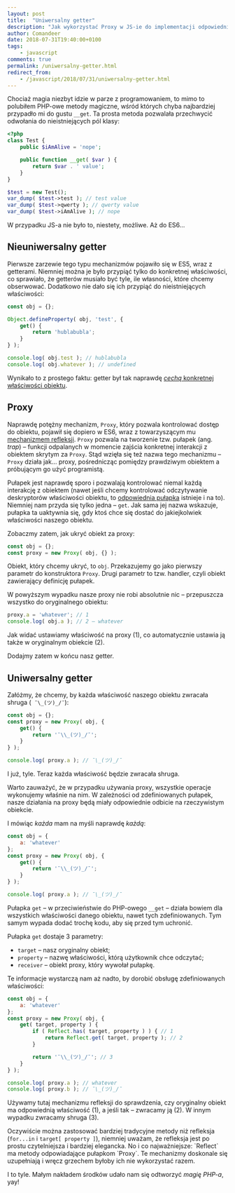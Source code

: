```yaml
---
layout: post
title:  "Uniwersalny getter"
description: "Jak wykorzystać Proxy w JS-ie do implementacji odpowiednika __get() z PHP?"
author: Comandeer
date: 2018-07-31T19:40:00+0100
tags:
    - javascript
comments: true
permalink: /uniwersalny-getter.html
redirect_from:
    - /javascript/2018/07/31/uniwersalny-getter.html
---
```


Chociaż magia niezbyt idzie w parze z programowaniem, to mimo to polubiłem PHP-owe metody magiczne, wśród których chyba najbardziej przypadło mi do gustu `__get`. Ta prosta metoda pozwalała przechwycić odwołania do nieistniejących pól klasy:

```php
<?php
class Test {
	public $iAmAlive = 'nope';

	public function __get( $var ) {
		return $var . ' value';
	}
}

$test = new Test();
var_dump( $test->test ); // test value
var_dump( $test->qwerty ); // qwerty value
var_dump( $test->iAmAlive ); // nope

```

W przypadku JS-a nie było to, niestety, możliwe. Aż do ES6…<!--more-->

## Nieuniwersalny getter

Pierwsze zarzewie tego typu mechanizmów pojawiło się w ES5, wraz z getterami. Niemniej można je było przypiąć tylko do konkretnej właściwości, co sprawiało, że getterów musiało być tyle, ile własności, które chcemy obserwować. Dodatkowo nie dało się ich przypiąć do nieistniejących właściwości:

```javascript
const obj = {};

Object.defineProperty( obj, 'test', {
	get() {
		return 'hublabubla';
	}
} );

console.log( obj.test ); // hublabubla
console.log( obj.whatever ); // undefined
```

Wynikało to z prostego faktu: getter był tak naprawdę [_cechą_ konkretnej właściwości obiektu](https://developer.mozilla.org/en-US/docs/Web/JavaScript/Reference/Global_Objects/Object/defineProperty#Description).

## Proxy

Naprawdę potężny mechanizm, `Proxy`, który pozwala kontrolować dostęp do obiektu, pojawił się dopiero w ES6, wraz z towarzyszącym mu [mechanizmem refleksji](https://developer.mozilla.org/en-US/docs/Web/JavaScript/Reference/Global_Objects/Reflect). `Proxy` pozwala na tworzenie tzw. pułapek (ang. <i lang="en">trap</i>) – funkcji odpalanych w momencie zajścia konkretnej interakcji z obiektem skrytym za `Proxy`. Stąd wzięła się też nazwa tego mechanizmu – `Proxy` działa jak… proxy, pośrednicząc pomiędzy prawdziwym obiektem a próbującym go użyć programistą.

Pułapek jest naprawdę sporo i pozwalają kontrolować niemal każdą interakcję z obiektem (nawet jeśli chcemy kontrolować odczytywanie deskryptorów właściwości obiektu, to [odpowiednia pułapka](https://developer.mozilla.org/en-US/docs/Web/JavaScript/Reference/Global_Objects/Proxy/handler/getOwnPropertyDescriptor) istnieje i na to). Niemniej nam przyda się tylko jedna – `get`. Jak sama jej nazwa wskazuje, pułapka ta uaktywnia się, gdy ktoś chce się dostać do jakiejkolwiek właściwości naszego obiektu.

Zobaczmy zatem, jak ukryć obiekt za proxy:

```javascript
const obj = {};
const proxy = new Proxy( obj, {} );
```

Obiekt, który chcemy ukryć, to `obj`. Przekazujemy go jako pierwszy parametr do konstruktora `Proxy`. Drugi parametr to tzw. handler, czyli obiekt zawierający definicję pułapek.

W powyższym wypadku nasze proxy nie robi absolutnie nic – przepuszcza wszystko do oryginalnego obiektu:

```javascript
proxy.a = 'whatever'; // 1
console.log( obj.a ); // 2 – whatever
```

Jak widać ustawiamy właściwość na proxy (1), co automatycznie ustawia ją także w oryginalnym obiekcie (2).

Dodajmy zatem w końcu nasz getter.

## Uniwersalny getter

Załóżmy, że chcemy, by każda właściwość naszego obiektu zwracała shruga (` ¯\_(ツ)_/¯`):

```javascript
const obj = {};
const proxy = new Proxy( obj, {
	get() {
		return '¯\\_(ツ)_/¯';
	}
} );

console.log( proxy.a ); // ¯\_(ツ)_/¯
```

I już, tyle. Teraz każda właściwość będzie zwracała shruga.

<p class="note">Warto zauważyć, że w przypadku używania proxy, wszystkie operacje wykonujemy właśnie na nim. W zależności od zdefiniowanych pułapek, nasze działania na proxy będą miały odpowiednie odbicie na rzeczywistym obiekcie.</p>

I mówiąc _każda_ mam na myśli naprawdę _każdą_:

```javascript
const obj = {
	a: 'whatever'
};
const proxy = new Proxy( obj, {
	get() {
		return '¯\\_(ツ)_/¯';
	}
} );

console.log( proxy.a ); // ¯\_(ツ)_/¯
```

Pułapka `get` – w przeciwieństwie do PHP-owego `__get` – działa bowiem dla wszystkich właściwości danego obiektu, nawet tych zdefiniowanych. Tym samym wypada dodać trochę kodu, aby się przed tym uchronić.

Pułapka `get` dostaje 3 parametry:

* `target` – nasz oryginalny obiekt;
* `property` – nazwę właściwości, którą użytkownik chce odczytać;
* `receiver` – obiekt proxy, który wywołał pułapkę.

Te informacje wystarczą nam aż nadto, by dorobić obsługę zdefiniowanych właściwości:

```javascript
const obj = {
	a: 'whatever'
};
const proxy = new Proxy( obj, {
	get( target, property ) {
		if ( Reflect.has( target, property ) ) { // 1
			return Reflect.get( target, property ); // 2
		}

		return '¯\\_(ツ)_/¯'; // 3
	}
} );

console.log( proxy.a ); // whatever
console.log( proxy.b ); // ¯\_(ツ)_/¯
```

Używamy tutaj mechanizmu refleksji do sprawdzenia, czy oryginalny obiekt ma odpowiednią właściwość (1), a jeśli tak – zwracamy ją (2). W innym wypadku zwracamy shruga (3).

<p class="note">Oczywiście można zastosować bardziej tradycyjne metody niż refleksja (<code>for...in</code> i <code>target[ property ]</code>), niemniej uważam, że refleksja jest po prostu czytelniejsza i bardziej elegancka. No i co najważniejsze: `Reflect` ma metody odpowiadające pułapkom `Proxy`. Te mechanizmy doskonale się uzupełniają i wręcz grzechem byłoby ich nie wykorzystać razem.</p>

I to tyle. Małym nakładem środków udało nam się odtworzyć _magię PHP-a_, yay!

